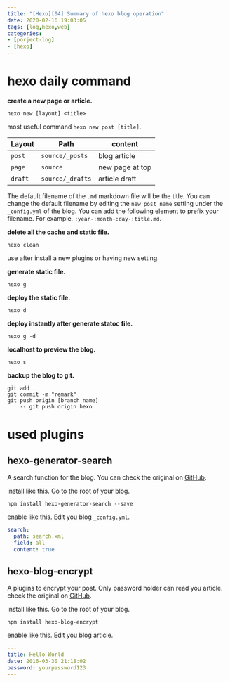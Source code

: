 ```yaml
---
title: "[Hexo][04] Summary of hexo blog operation"
date: 2020-02-16 19:03:05
tags: [log,hexo,web]
categories: 
- [porject-log]
- [hexo]
---
```


# hexo daily command  #

<b>create a new page or article.</b>

~~~
hexo new [layout] <title>
~~~
most useful command `hexo new post [title]`.

|<b>Layout</b> |<b> Path </b>    | <b>content</b> |
|--------------|-----------------|----------------|
|    `post`    | `source/_posts` | blog article   |
|    `page`    |    `source`     | new page at top|
|   `draft`    | `source/_drafts`| article draft  |

The default filename of the `.md` markdown file will be the title.
You can change the default filename by editing the `new_post_name` setting under the `_config.yml` of the blog.
You can add the following element to prefix your filename. For example, `:year-:month-:day-:title.md`.

<b> delete all the cache and static file. </b>
~~~
hexo clean
~~~
use after install a new plugins or having new setting.

<b> generate static file. </b>
~~~
hexo g
~~~

<b> deploy the static file. </b>
~~~
hexo d
~~~

<b> deploy instantly after generate statoc file.</b>
~~~
hexo g -d
~~~

<b> localhost to preview the blog. </b>
~~~
hexo s
~~~

<b> backup the blog to git. </b>
~~~
git add .
git commit -m "remark"
git push origin [branch name]
    -- git push origin hexo
~~~


# used plugins #

## <b> hexo-generator-search </b>

A search function for the blog. You can check the original on [GitHub](https://github.com/wzpan/hexo-generator-search).

install like this. Go to the root of your blog.
```
npm install hexo-generator-search --save
```
enable like this. Edit you blog `_config.yml`.
```yaml
search:
  path: search.xml
  field: all
  content: true
```


## <b> hexo-blog-encrypt </b>

A plugins to encrypt your post. Only password holder can read you article.
check the original on [GitHub](https://github.com/MikeCoder/hexo-blog-encrypt).

install like this. Go to the root of your blog.
```
npm install hexo-blog-encrypt
```
enable like this. Edit you blog article.
```yaml
---
title: Hello World
date: 2016-03-30 21:18:02
password: yourpassword123
---
```
